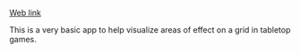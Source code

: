 
[Web link](https://klarh.github.io/grid_area_calculator/)

This is a very basic app to help visualize areas of effect on a grid
in tabletop games.